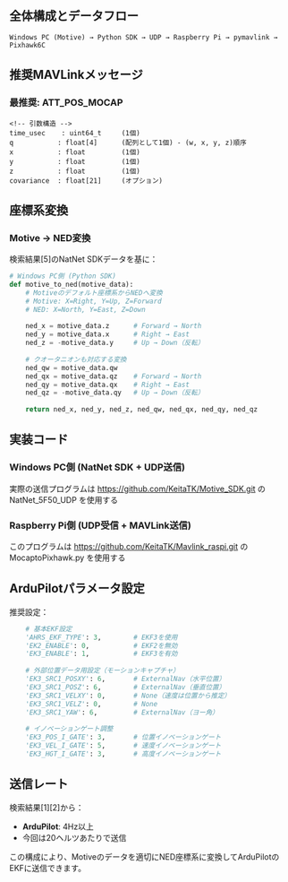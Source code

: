 ## **全体構成とデータフロー**

```
Windows PC (Motive) → Python SDK → UDP → Raspberry Pi → pymavlink → Pixhawk6C
```

## **推奨MAVLinkメッセージ**



### **最推奨: ATT_POS_MOCAP**

```
<!-- 引数構造 -->
time_usec    : uint64_t     (1個)
q           : float[4]      (配列として1個) - (w, x, y, z)順序
x           : float         (1個)
y           : float         (1個)  
z           : float         (1個)
covariance  : float[21]     (オプション)

```

## **座標系変換**

### **Motive → NED変換**

検索結果[5]のNatNet SDKデータを基に：

```python
# Windows PC側 (Python SDK)
def motive_to_ned(motive_data):
    # Motiveのデフォルト座標系からNEDへ変換
    # Motive: X=Right, Y=Up, Z=Forward
    # NED: X=North, Y=East, Z=Down
    
    ned_x = motive_data.z      # Forward → North
    ned_y = motive_data.x      # Right → East  
    ned_z = -motive_data.y     # Up → Down（反転）
    
    # クオータニオンも対応する変換
    ned_qw = motive_data.qw
    ned_qx = motive_data.qz    # Forward → North
    ned_qy = motive_data.qx    # Right → East
    ned_qz = -motive_data.qy   # Up → Down（反転）
    
    return ned_x, ned_y, ned_z, ned_qw, ned_qx, ned_qy, ned_qz
```

## **実装コード**

### **Windows PC側 (NatNet SDK + UDP送信)**

実際の送信プログラムは  https://github.com/KeitaTK/Motive_SDK.git   の  NatNet_5F50_UDP を使用する

### **Raspberry Pi側 (UDP受信 + MAVLink送信)**

このプログラムは    https://github.com/KeitaTK/Mavlink_raspi.git    の  MocaptoPixhawk.py   を使用する

## **ArduPilotパラメータ設定**

推奨設定：

```py
    # 基本EKF設定
    'AHRS_EKF_TYPE': 3,        # EKF3を使用
    'EK2_ENABLE': 0,           # EKF2を無効
    'EK3_ENABLE': 1,           # EKF3を有効
    
    # 外部位置データ用設定（モーションキャプチャ）
    'EK3_SRC1_POSXY': 6,       # ExternalNav（水平位置）
    'EK3_SRC1_POSZ': 6,        # ExternalNav（垂直位置）
    'EK3_SRC1_VELXY': 0,       # None（速度は位置から推定）
    'EK3_SRC1_VELZ': 0,        # None
    'EK3_SRC1_YAW': 6,         # ExternalNav（ヨー角）
    
    # イノベーションゲート調整
    'EK3_POS_I_GATE': 3,       # 位置イノベーションゲート
    'EK3_VEL_I_GATE': 5,       # 速度イノベーションゲート
    'EK3_HGT_I_GATE': 3,       # 高度イノベーションゲート
```

## **送信レート**

検索結果[1][2]から：
- **ArduPilot**: 4Hz以上
- 今回は20ヘルツあたりで送信

この構成により、Motiveのデータを適切にNED座標系に変換してArduPilotのEKFに送信できます。

